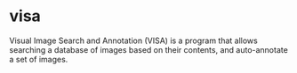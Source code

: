 visa
====

Visual Image Search and Annotation (VISA) is a program that allows searching a database of images based on their contents, and auto-annotate a set of images.  
